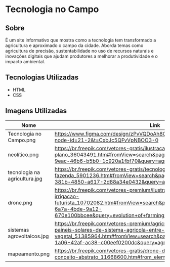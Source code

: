 # Tecnologia no Campo
## Sobre
É um site informativo que mostra como a tecnologia tem transformado a agricultura e aproximado o campo da cidade. Aborda temas como agricultura de precisão, sustentabilidade no uso de recursos naturais e inovações digitais que ajudam produtores a melhorar a produtividade e o impacto ambiental.
## Tecnologias Utilizadas
- HTML
- CSS
## Imagens Utilizadas
Nome                            | Link
--------------------------------| ------------------------------------------------------------------------------------------------
Tecnologia no Campo.png         | https://www.figma.com/design/zPvVQDoAh8O89cwMsxYKlu/Untitled--Copy-?node-id=21-2&t=CxbJc5QFvVpNBOO3-0
neolítico.png                   | https://br.freepik.com/vetores-gratis/ilustracao-de-vida-paleolitica-de-design-plano_36043491.htm#fromView=search&page=1&position=8&uuid=3c0746fd-9eac-46b6-b5b0-1c920a1fbf70&query=agricultura+primitiva
tecnologia na agricultura.jpg   | https://br.freepik.com/vetores-gratis/tecnologias-futuristas-na-fazenda_5901236.htm#fromView=search&page=1&position=13&uuid=cb000a76-381b-4850-a617-2d88a34e0432&query=agricultura+de+precis%C3%A3o
drone.png                       | https://br.freepik.com/vetores-premium/ilustracao-de-conceito-plano-de-irrigacao-futurista_10702082.htm#fromView=search&page=1&position=9&uuid=2f3557c2-6a7a-4bde-9a12-670e100bbcee&query=evolution+of+farming+technology%E2%80%9D
sistemas agrovoltaicos.jpg      | https://br.freepik.com/vetores-premium/agricultura-solar-inteligente-com-paineis-solares-de-sistema-agricola-entre-ecologia-de-area-de-estrutura-vegetal_51385964.htm#fromView=search&page=1&position=46&uuid=22ea7ec1-1a06-42af-ac38-c00eef0200dc&query=agrovoltaics
mapeamento.png                  | https://br.freepik.com/vetores-gratis/drone-de-agricultura-usa-ilustracao-de-conceito-abstrato_11668600.htm#from_element=cross_selling__vector
